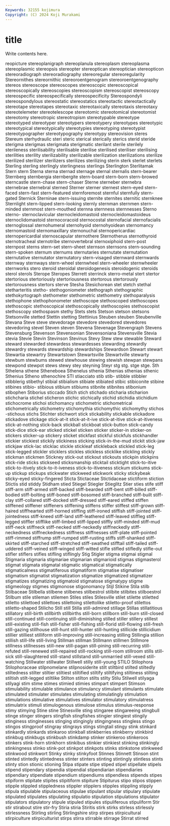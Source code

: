 ```yaml
---
Keywords: 32155 kojimura
Copyright: (C) 2024 Koji Murakami
---
```


# title

Write contents here.



reopicture
stereoplanigraph stereoplanula stereoplasm stereoplasma stereoplasmic stereopsis stereopter stereoptican stereoptician stereopticon
stereoradiograph stereoradiography stereoregular stereoregularity Stereornithes stereornithic stereoroentgenogram stereoroentgenography stereos stereoscope
stereoscopes stereoscopic stereoscopical stereoscopically stereoscopies stereoscopism stereoscopist stereoscopy stereospecific stereospecifically
stereospecificity Stereospondyli stereospondylous stereostatic stereostatics stereotactic stereotactically stereotape stereotapes stereotaxic
stereotaxically stereotaxis stereotaxy stereotelemeter stereotelescope stereotomic stereotomical stereotomist stereotomy stereotropic
stereotropism stereotypable stereotype stereotyped stereotyper stereotypers stereotypery stereotypes stereotypic stereotypical
stereotypically stereotypies stereotyping stereotypist stereotypographer stereotypography stereotypy stereovision steres Stereum
sterhydraulic steri steric sterical sterically sterics sterid steride sterigma sterigmas
sterigmata sterigmatic sterilant sterile sterilely sterileness sterilisability sterilisable sterilise sterilised
steriliser sterilising sterilities sterility sterilizability sterilizable sterilization sterilizations sterilize sterilized
sterilizer sterilizers sterilizes sterilizing sterin sterk sterlet sterlets Sterling sterling
sterlingly sterlingness sterlings Sterlington Sterlitamak Stern stern Sterna sterna sternad
sternage sternal sternalis stern-bearer Sternberg sternbergia sternbergite stern-board stern-born stern-browed
sterncastle stern-chase stern-chaser Sterne sterneber sternebra sternebrae sternebral sterned Sterner
sterner sternest stern-eyed stern-faced stern-fast stern-featured sternforemost sternful sternfully stern-gated
Sternick Sterninae stern-issuing sternite sternites sternitic sternknee Sternlight stern-lipped stern-looking
sternly sternman sternmen stern-minded sternmost stern-mouthed sternna sternness sternnesses Sterno
sterno- sternoclavicular sternocleidomastoid sternocleidomastoideus sternoclidomastoid sternocoracoid sternocostal sternofacial sternofacialis sternoglossal
sternohumeral sternohyoid sternohyoidean sternomancy sternomastoid sternomaxillary sternonuchal sternopericardiac sternopericardial sternoscapular
sternothere Sternotherus sternothyroid sternotracheal sternotribe sternovertebral sternoxiphoid stern-post sternpost sterns
stern-set stern-sheet sternson sternsons stern-sounding stern-spoken sternum sternums sternutaries sternutate
sternutation sternutative sternutator sternutatory stern-visaged sternward sternwards sternway sternways stern-wheel
sternwheel stern-wheeler sternwheeler sternworks stero steroid steroidal steroidogenesis steroidogenic steroids
sterol sterols Sterope Steropes Sterrett sterrinck sterro-metal stert stertor stertorious
stertoriously stertoriousness stertorous stertorously stertorousness stertors sterve Stesha Stesichorean stet
stetch stethal stetharteritis stetho- stethogoniometer stethograph stethographic stethokyrtograph stethometer stethometric
stethometry stethoparalysis stethophone stethophonometer stethoscope stethoscoped stethoscopes stethoscopic stethoscopical stethoscopically
stethoscopies stethoscopist stethoscopy stethospasm stethy Stets stets Stetson stetson stetsons
Stetsonville stetted Stettin stetting Stettinius Steuben steuben Steubenville Stevana Steve
steve stevedorage stevedore stevedored stevedores stevedoring stevel Steven steven Stevena
Stevenage Stevengraph Stevens Stevensburg Stevenson Stevensonian Stevensoniana Stevensville Stevia stevia
Stevie Stevin Stevinson Stevinus Stevy Stew stew stewable Steward steward
stewarded stewardess stewardesses stewarding stewardly stewardry stewards stewardship stewardships Stewardson
Stewart stewart Stewartia stewartry Stewartstown Stewartsville Stewartville stewarty stewbum stewbums
stewed stewhouse stewing stewish stewpan stewpans stewpond stewpot stews stewy
stey steyning Steyr stg stg. stge stge. Sth Sthelena sthene
Stheneboea Sthenelus sthenia Sthenias sthenias sthenic Sthenius Stheno sthenochire STI
stiacciato stib stib- stibble stibbler stibblerig stibethyl stibial stibialism stibiate
stibiated stibic stibiconite stibine stibines stibio- stibious stibium stibiums stibnite
stibnites stibonium stibophen Stiborius sticcado Stich stich stichado sticharia sticharion
stichcharia stichel sticheron stichic stichically stichid stichidia stichidium stichocrome stichoi
stichomancy stichometric stichometrical stichometrically stichometry stichomythia stichomythic stichomythy stichos -stichous
stichs Stichter stichwort stick stickability stickable stickadore stickadove stickage stick-at-it
stick-at-it-ive stick-at-itive stick-at-itiveness stick-at-nothing stick-back stickball stickboat stick-button stick-candy stick-dice
stick-ear sticked stickel sticken sticker sticker-in sticker-on stickers sticker-up stickery
sticket stickfast stickful stickfuls stickhandler stickier stickiest stickily stickiness sticking
stick-in-the-mud stickit stick-jaw stickjaw stick-lac sticklac stickle stickleaf stickleback stickled
stick-leg stick-legged stickler sticklers stickles stickless sticklike stickling stickly stickman
stickmen Stickney stick-out stickout stickouts stickpin stickpins stick-ride sticks stickseed
sticksmanship sticktail sticktight stick-to-itive stick-to-itively stick-to-it-iveness stick-to-itiveness stickum stickums stick-up
stickup stickups stickwater stickweed stickwork sticky stickybeak sticky-eyed sticky-fingered Sticta
Stictaceae Stictidaceae stictiform stiction Stictis stid stiddy Stidham stied Stiegel
Stiegler Stieglitz Stier sties stife stiff stiff-arm stiff-armed stiff-backed stiff-bearded
stiff-bent stiff-billed stiff-bodied stiff-bolting stiff-boned stiff-bosomed stiff-branched stiff-built stiff-clay stiff-collared
stiff-docked stiff-dressed stiff-eared stiffed stiffen stiffened stiffener stiffeners stiffening stiffens
stiffer stiffest stiff-grown stiff-haired stiffhearted stiff-horned stiffing stiff-ironed stiffish stiff-jointed
stiff-jointedness stiff-kneed stiff-land stiff-leathered stiff-leaved stiffleg stiff-legged stiffler stifflike stiff-limbed
stiff-lipped stiffly stiff-minded stiff-mud stiff-neck stiffneck stiff-necked stiff-neckedly stiffneckedly stiff-neckedness
stiffneckedness stiffness stiffnesses stiff-plate stiff-pointed stiff-rimmed stiffrump stiff-rumped stiff-rusting stiffs
stiff-shanked stiff-skirted stiff-starched stiff-stretched stiff-swathed stifftail stiff-tailed stiff-uddered stiff-veined stiff-winged
stiff-witted stifle stifled stifledly stifle-out stifler stiflers stifles stifling stiflingly
Stig Stigler stigma stigmai stigmal Stigmaria stigmaria stigmariae stigmarian stigmarioid
stigmas stigmasterol stigmat stigmata stigmatal stigmatic stigmatical stigmatically stigmaticalness stigmatiferous
stigmatiform stigmatise stigmatiser stigmatism stigmatist stigmatization stigmatize stigmatized stigmatizer stigmatizes
stigmatizing stigmatoid stigmatose stigmatypy stigme stigmeology stigmes stigmonose stigonomancy Stijl
Stikine Stila stilb Stilbaceae Stilbella stilbene stilbenes stilbestrol stilbite stilbites
stilboestrol Stilbum stile stileman stilemen Stiles stiles Stilesville stilet stilette
stiletted stiletto stilettoed stilettoes stilettoing stilettolike stiletto-proof stilettos stiletto-shaped Stilicho
Still still Stilla still-admired stillage Stillas stillatitious stillatory still-birth stillbirth
stillbirths still-born stillborn still-burn still-closed still-continued still-continuing still-diminishing stilled stiller
stillery stillest still-existing still-fish still-fisher still-fishing still-florid still-flowing still-fresh still-gazing
stillhouse still-hunt still-hunter still-hunting stillicide stillicidium stillier stilliest stilliform still-improving
still-increasing stilling Stillingia stillion stillish still-life still-living Stillman stillman Stillmann
stillmen Stillmore stillness stillnesses still-new still-pagan still-pining still-recurring still-refuted still-renewed
still-repaired still-rocking still-room stillroom stills still-sick still-slaughtered still-stand stillstand still-unmarried
still-vexed still-watching Stillwater stillwater Stillwell stilly still-young STILO Stilophora Stilophoraceae
stilpnomelane stilpnosiderite stilt stiltbird stilted stiltedly stiltedness stilter stiltier stiltiest
stiltified stiltify stiltifying stiltiness stilting stiltish stilt-legged stiltlike Stilton stilton
stilts stilty Stilu Stilwell stilyaga stilyagi stim stime stimes stimied
stimies stimpart stimpert Stimson stimulability stimulable stimulance stimulancy stimulant stimulants
stimulate stimulated stimulater stimulates stimulating stimulatingly stimulation stimulations stimulative stimulatives
stimulator stimulatory stimulatress stimulatrix stimuli stimulogenous stimulose stimulus stimulus-response stimy
stimying Stine stine Stinesville sting stingaree stingareeing stingbull stinge stinger
stingers stingfish stingfishes stingier stingiest stingily stinginess stinginesses stinging stingingly
stingingness stingless stingo stingos stingproof stingray stingrays stings stingtail stingy
stink stinkard stinkardly stinkards stinkaroo stinkball stinkberries stinkberry stinkbird stinkbug
stinkbugs stinkbush stinkdamp stinker stinkeroo stinkeroos stinkers stink-horn stinkhorn stinkibus
stinkier stinkiest stinking stinkingly stinkingness stinko stink-pot stinkpot stinkpots stinks
stinkstone stinkweed stinkwood stinkwort Stinky stinky stinkyfoot Stinnes Stinnett Stinson
stint stinted stintedly stintedness stinter stinters stinting stintingly stintless stints
stinty stion stionic stioning Stipa stipate stipe stiped stipel stipellate
stipels stipend stipendary stipendia stipendial stipendiarian stipendiaries stipendiary stipendiate stipendium
stipendiums stipendless stipends stipes stipiform stipitate stipites stipitiform stipiture Stipiturus
stipo stipos stippen stipple stippled stippledness stippler stipplers stipples stippling
stipply stipula stipulable stipulaceous stipulae stipulant stipular stipulary stipulate stipulated
stipulates stipulating stipulatio stipulation stipulations stipulator stipulators stipulatory stipule stipuled
stipules stipuliferous stipuliform Stir stir stirabout stire stir-fry Stiria stiria
Stiritis stirk stirks stirless stirlessly stirlessness Stirling stirling Stirlingshire stirp
stirpes stirpicultural stirpiculture stirpiculturist stirps stirra stirrable stirrage Stirrat stirred
